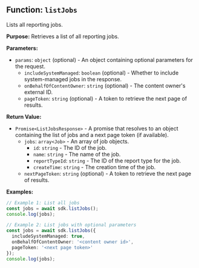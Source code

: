 ## Function: `listJobs`

Lists all reporting jobs.

**Purpose:**
Retrieves a list of all reporting jobs.

**Parameters:**

- `params`: `object` (optional) - An object containing optional parameters for the request.
  - `includeSystemManaged`: `boolean` (optional) - Whether to include system-managed jobs in the response.
  - `onBehalfOfContentOwner`: `string` (optional) - The content owner's external ID.
  - `pageToken`: `string` (optional) - A token to retrieve the next page of results.

**Return Value:**

- `Promise<ListJobsResponse>` - A promise that resolves to an object containing the list of jobs and a next page token (if available).
  - `jobs`: `array<Job>` - An array of job objects.
    - `id`: `string` - The ID of the job.
    - `name`: `string` - The name of the job.
    - `reportTypeId`: `string` - The ID of the report type for the job.
    - `createTime`: `string` - The creation time of the job.
  - `nextPageToken`: `string` (optional) - A token to retrieve the next page of results.

**Examples:**

```typescript
// Example 1: List all jobs
const jobs = await sdk.listJobs();
console.log(jobs);

// Example 2: List jobs with optional parameters
const jobs = await sdk.listJobs({
  includeSystemManaged: true,
  onBehalfOfContentOwner: '<content owner id>',
  pageToken: '<next page token>'
});
console.log(jobs);
```
